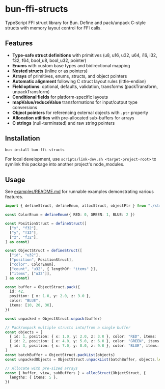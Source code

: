 # bun-ffi-structs

TypeScript FFI struct library for Bun. Define and pack/unpack C-style structs with memory layout control for FFI calls.

## Features

- **Type-safe struct definitions** with primitives (u8, u16, u32, u64, i16, i32, f32, f64, bool_u8, bool_u32, pointer)
- **Enums** with custom base types and bidirectional mapping
- **Nested structs** (inline or as pointers)
- **Arrays** of primitives, enums, structs, and object pointers
- **Automatic alignment** following C struct layout rules (little-endian)
- **Field options**: optional, defaults, validation, transforms (packTransform, unpackTransform)
- **Conditional fields** for platform-specific layouts
- **mapValue/reduceValue** transformations for input/output type conversions
- **Object pointers** for referencing external objects with `.ptr` property
- **Allocation utilities** with pre-allocated sub-buffers for arrays
- **C strings** (null-terminated) and raw string pointers

## Installation

```bash
bun install bun-ffi-structs
```

For local development, use `scripts/link-dev.sh <target-project-root>` to symlink this package into another project's node_modules.

## Usage

See [examples/README.md](examples/README.md) for runnable examples demonstrating various features.

```typescript
import { defineStruct, defineEnum, allocStruct, objectPtr } from "./structs_ffi"

const ColorEnum = defineEnum({ RED: 0, GREEN: 1, BLUE: 2 })

const PositionStruct = defineStruct([
  ["x", "f32"],
  ["y", "f32"],
  ["z", "f32"],
] as const)

const ObjectStruct = defineStruct([
  ["id", "u32"],
  ["position", PositionStruct],
  ["color", ColorEnum],
  ["count", "u32", { lengthOf: "items" }],
  ["items", ["u32"]],
] as const)

const buffer = ObjectStruct.pack({
  id: 42,
  position: { x: 1.0, y: 2.0, z: 3.0 },
  color: "BLUE",
  items: [10, 20, 30],
})

const unpacked = ObjectStruct.unpack(buffer)

// Pack/unpack multiple structs into/from a single buffer
const objects = [
  { id: 1, position: { x: 1.0, y: 2.0, z: 3.0 }, color: "RED", items: [1, 2] },
  { id: 2, position: { x: 4.0, y: 5.0, z: 6.0 }, color: "GREEN", items: [3, 4] },
  { id: 3, position: { x: 7.0, y: 8.0, z: 9.0 }, color: "BLUE", items: [5, 6] },
]
const batchBuffer = ObjectStruct.packList(objects)
const unpackedObjects = ObjectStruct.unpackList(batchBuffer, objects.length)

// Allocate with pre-sized arrays
const { buffer, view, subBuffers } = allocStruct(ObjectStruct, {
  lengths: { items: 5 },
})
```
